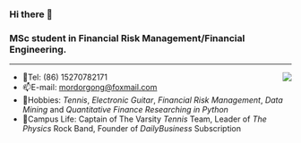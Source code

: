 

<!--
**Matrix-JCG/Matrix-JCG** is a ✨ _special_ ✨ repository because its `README.md` (this file) appears on your GitHub profile.

Here are some ideas to get you started:

- 🔭 I’m currently working on ...
- 🌱 I’m currently learning ...
- 👯 I’m looking to collaborate on ...
- 🤔 I’m looking for help with ...
- 💬 Ask me about ...
- 📫 How to reach me: ...
- 😄 Pronouns: ...
- ⚡ Fun fact: ...
-->

### Hi there 👋

### MSc student in Financial Risk Management/Financial Engineering.

---

<img align="right" src="https://github-readme-stats.vercel.app/api?username=Matrix-JCG&count_private=true&show_icons=true&hide_title=true&theme=tokyonight" />


- 💬Tel: (86) 15270782171
- 📫E-mail: mordorgong@foxmail.com
- 🌱Hobbies: *Tennis*, *Electronic Guitar*, *Financial Risk Management*, *Data Mining* and *Quantitative Finance Researching in Python*
- 🔭Campus Life: Captain of The Varsity *Tennis* Team, Leader of *The Physics* Rock Band, Founder of *DailyBusiness* Subscription
